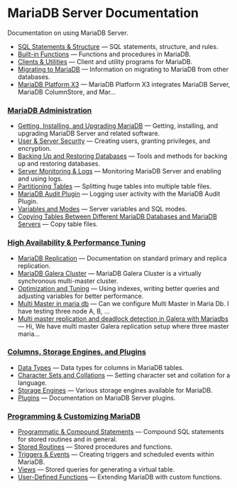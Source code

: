 # MariaDB Server Documentation

Documentation on using MariaDB Server.

- [SQL Statements & Structure](/sql-statements-structure/) — SQL statements, structure, and rules.
- [Built-in Functions](/built-in-functions/) — Functions and procedures in MariaDB.
- [Clients & Utilities](/clients-utilities/) — Client and utility programs for MariaDB.
- [Migrating to MariaDB](/migrating-to-mariadb/) — Information on migrating to MariaDB from other databases.
- [MariaDB Platform X3](/mariadb-platform-x3/) — MariaDB Platform X3 integrates MariaDB Server, MariaDB ColumnStore, and Mar...

### [MariaDB Administration](/mariadb-administration)

- [Getting, Installing, and Upgrading MariaDB](/mariadb-administration/getting-installing-and-upgrading-mariadb/) — Getting, installing, and upgrading MariaDB Server and related software.
- [User & Server Security](/mariadb-administration/user-server-security/) — Creating users, granting privileges, and encryption.
- [Backing Up and Restoring Databases](/mariadb-administration/backing-up-and-restoring-databases/) — Tools and methods for backing up and restoring databases.
- [Server Monitoring & Logs](/mariadb-administration/server-monitoring-logs/) — Monitoring MariaDB Server and enabling and using logs.
- [Partitioning Tables](/mariadb-administration/partitioning-tables/) — Splitting huge tables into multiple table files.
- [MariaDB Audit Plugin](/columns-storage-engines-and-plugins/plugins/mariadb-audit-plugin/) — Logging user activity with the MariaDB Audit Plugin.
- [Variables and Modes](/mariadb-administration/variables-and-modes/) — Server variables and SQL modes.
- [Copying Tables Between Different MariaDB Databases and MariaDB Servers](/mariadb-administration/copying-tables-between-different-mariadb-databases-and-mariadb-servers/) — Copy table files.

### [High Availability &amp; Performance Tuning](/replication-cluster-multi-master)

- [MariaDB Replication](/replication/standard-replication/) — Documentation on standard primary and replica replication.
- [MariaDB Galera Cluster](/replication/galera-cluster/) — MariaDB Galera Cluster is a virtually synchronous multi-master cluster.
- [Optimization and Tuning](/replication/optimization-and-tuning/) — Using indexes, writing better queries and adjusting variables for better performance.
- [Multi Master in maria db](/replication/multi-master-in-maria-db/) — Can we configure Multi Master in Maria Db. I have testing three node A, B, ...
- [Multi master replication and deadlock detection in Galera with Mariadbs](/replication/multi-master-replication-and-deadlock-detection-in-galera-with-mariadbs/) — Hi, 
We have multi master Galera replication setup where three master maria...

### [Columns, Storage Engines, and Plugins](/columns-storage-engines-and-plugins)

- [Data Types](/columns-storage-engines-and-plugins/data-types/) — Data types for columns in MariaDB tables.
- [Character Sets and Collations](/columns-storage-engines-and-plugins/data-types/string-data-types/character-sets/) — Setting character set and collation for a language.
- [Storage Engines](/columns-storage-engines-and-plugins/storage-engines/) — Various storage engines available for MariaDB.
- [Plugins](/columns-storage-engines-and-plugins/plugins/) — Documentation on MariaDB Server plugins.

### [Programming &amp; Customizing MariaDB](/programming-customizing-mariadb)

- [Programmatic & Compound Statements](/programming-customizing-mariadb/programmatic-compound-statements/) — Compound SQL statements for stored routines and in general.
- [Stored Routines](/programming-customizing-mariadb/stored-routines/) — Stored procedures and functions.
- [Triggers & Events](/programming-customizing-mariadb/triggers-events/) — Creating triggers and scheduled events within MariaDB.
- [Views](/programming-customizing-mariadb/views/) — Stored queries for generating a virtual table.
- [User-Defined Functions](/programming-customizing-mariadb/user-defined-functions/) — Extending MariaDB with custom functions.